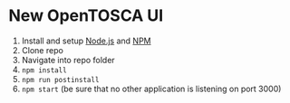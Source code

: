 # New OpenTOSCA UI

1. Install and setup [Node.js](https://nodejs.org/en/) and [NPM](https://www.npmjs.com)
2. Clone repo
3. Navigate into repo folder
3. `npm install`
4. `npm run postinstall`
5. `npm start` (be sure that no other application is listening on port 3000)